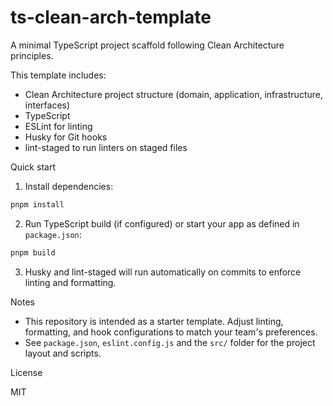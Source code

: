 # ts-clean-arch-template

A minimal TypeScript project scaffold following Clean Architecture principles.

This template includes:

- Clean Architecture project structure (domain, application, infrastructure, interfaces)
- TypeScript
- ESLint for linting
- Husky for Git hooks
- lint-staged to run linters on staged files

Quick start

1. Install dependencies:

```bash
pnpm install
```

2. Run TypeScript build (if configured) or start your app as defined in `package.json`:

```bash
pnpm build
```

3. Husky and lint-staged will run automatically on commits to enforce linting and formatting.

Notes

- This repository is intended as a starter template. Adjust linting, formatting, and hook configurations to match your team's preferences.
- See `package.json`, `eslint.config.js` and the `src/` folder for the project layout and scripts.

License

MIT
